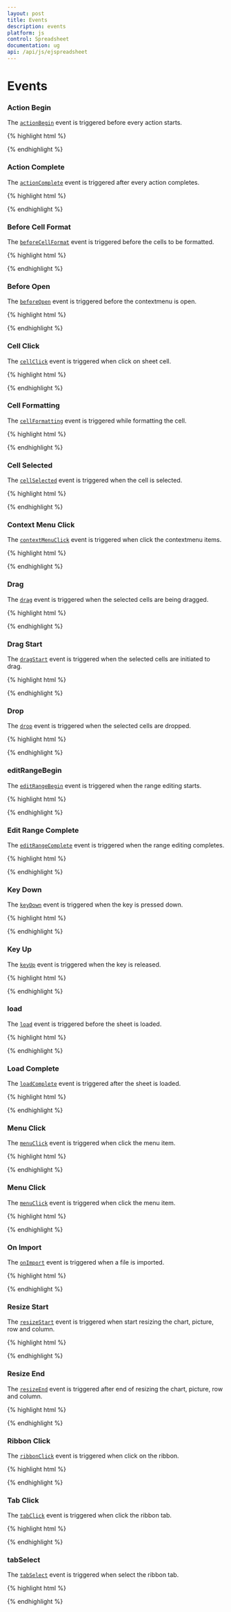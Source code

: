 ```yaml
---
layout: post
title: Events
description: events
platform: js
control: Spreadsheet
documentation: ug
api: /api/js/ejspreadsheet
---
```


# Events

### Action Begin

The [`actionBegin`](../api/ejspreadsheet#events:actionbegin) event is triggered before every action starts. 

{% highlight html %}

<div id="Spreadsheet"></div>

<script>
$("#Spreadsheet").ejSpreadsheet({
            // action begin event triggers before paste action
            actionBegin: function(args){
              if (args.reqType === "paste") {
                 args.cancel = true;  // if we set args.cancel value as true, paste action is prevented
             }
          },
        });
</script>

{% endhighlight %}

### Action Complete

The [`actionComplete`](../api/ejspreadsheet#events:actioncomplete) event is triggered after every action completes. 

{% highlight html %}

<div id="Spreadsheet"></div>

<script>
$("#Spreadsheet").ejSpreadsheet({
            // action complete event triggers after copy paste action
            actionComplete: function(args){
              if (args.reqType === "copy-paste") {
                 var sheetIndex = args.pasteSheetIndex  // if we want to know the pasted sheet index.
             }
          },
        });
</script>

{% endhighlight %}

### Before Cell Format

The [`beforeCellFormat`](../api/ejspreadsheet#events:beforecellformat) event is triggered before the cells to be formatted.

{% highlight html %}

<div id="Spreadsheet"></div>

<script>
$("#Spreadsheet").ejSpreadsheet({
            // before cell format event triggers before apply background color to cell.
            beforeCellFormat: function(args){
                 args.format.style["background-color"] = "#000000"  // if we want to change the color before applied to the cell.
          },
        });
</script>

{% endhighlight %}

### Before Open

The [`beforeOpen`](../api/ejspreadsheet#events:beforeopen) event is triggered before the contextmenu is open.

{% highlight html %}

<div id="Spreadsheet"></div>

<script>
$("#Spreadsheet").ejSpreadsheet({
            // before open event triggers before opening the spreadsheet context menu.
            beforeOpen: function(args){
                 args.cancel = true;  // if we want to close the menu before open
            },
        });
</script>

{% endhighlight %}

### Cell Click

The [`cellClick`](../api/ejspreadsheet#events:cellclick) event is triggered when click on sheet cell.

{% highlight html %}

<div id="Spreadsheet"></div>

<script>
$("#Spreadsheet").ejSpreadsheet({
            // while clicking the spreadsheet cell.
            cellClick: function(args){
                 var rowIndex = args.rowIndex;
                 var colIndex = args.columnIndex;
                 var value = args.value; // if we want to know the clicked cell rowIndex and columnIndex and value
            },
        });
</script>

{% endhighlight %}

### Cell Formatting

The [`cellFormatting`](../api/ejspreadsheet#events:cellformatting) event is triggered while formatting the cell.

{% highlight html %}

<div id="Spreadsheet"></div>

<script>
$("#Spreadsheet").ejSpreadsheet({
            // while formatting the spreadsheet cell.
            cellFormatting: function(args){
                 var format = args.format.style; //to know the styles applied while cell formatting.
            },
        });
</script>

{% endhighlight %}

### Cell Selected

The [`cellSelected`](../api/ejspreadsheet#events:cellselected) event is triggered when the cell is selected.

{% highlight html %}

<div id="Spreadsheet"></div>

<script>
$("#Spreadsheet").ejSpreadsheet({
            // when the cell is selected.
            cellSelected: function(args){
                 var range = args.selectedRange; //to know the range of the cells to be selected.
            },
        });
</script>

{% endhighlight %}

### Context Menu Click

The [`contextMenuClick`](../api/ejspreadsheet#events:contextmenuclick) event is triggered when click the contextmenu items.

{% highlight html %}

<div id="Spreadsheet"></div>

<script>
$("#Spreadsheet").ejSpreadsheet({
            // when  click the contextmenu items.
            contextMenuClick: function(args){
                 args.cancel = true; //to prevent the clicked item's action in spreadsheet context menu.
            },
        });
</script>

{% endhighlight %}

### Drag

The [`drag`](../api/ejspreadsheet#events:drag) event is triggered when the selected cells are being dragged.

{% highlight html %}

<div id="Spreadsheet"></div>

<script>
$("#Spreadsheet").ejSpreadsheet({
            // when the selected cells are being dragged.
            drag: function(args){
                 range = args.dragAndDropRange; //to know the range.
            },
        });
</script>

{% endhighlight %}

### Drag Start

The [`dragStart`](../api/ejspreadsheet#events:dragstart) event is triggered when the selected cells are initiated to drag.

{% highlight html %}

<div id="Spreadsheet"></div>

<script>
$("#Spreadsheet").ejSpreadsheet({
            // when the selected cells are initiated to drag.
            dragStart: function(args){
                 range = args.dragAndDropRange; //to know the range.
            },
        });
</script>

{% endhighlight %}

### Drop

The [`drop`](../api/ejspreadsheet#events:drop) event is triggered when the selected cells are dropped.

{% highlight html %}

<div id="Spreadsheet"></div>

<script>
$("#Spreadsheet").ejSpreadsheet({
            // when the selected cells are dropped
            drop: function(args){
                 range = args.dragAndDropRange; //to know the range.
            },
        });
</script>

{% endhighlight %}

### editRangeBegin

The [`editRangeBegin`](../api/ejspreadsheet#events:editrangebegin) event is triggered when the range editing starts.

{% highlight html %}

<div id="Spreadsheet"></div>

<script>
$("#Spreadsheet").ejSpreadsheet({
            // when the range editing starts.
            editRangeBegin: function(args){
                var range = args.range;
                var sheetIndex = args.sheetIndex//to know the range and sheet index to be edited.
            },
        });
</script>

{% endhighlight %}

### Edit Range Complete

The [`editRangeComplete`](../api/ejspreadsheet#events:editrangecomplete) event is triggered when the range editing completes.

{% highlight html %}

<div id="Spreadsheet"></div>

<script>
$("#Spreadsheet").ejSpreadsheet({
            // when the range editing completes.
            editRangeComplete: function(args){
                var range = args.range;
                var sheetIndex = args.sheetIndex//to know the range and sheet index to be edited.
            },
        });
</script>

{% endhighlight %}

### Key Down

The [`keyDown`](../api/ejspreadsheet#events:keydown) event is triggered when the  key is pressed down.

{% highlight html %}

<div id="Spreadsheet"></div>

<script>
$("#Spreadsheet").ejSpreadsheet({
            // when the  key is pressed down.
            keyDown: function(args){
                args.cancel = true; //to prevent the spreadsheet in edit mode.
            },
        });
</script>

{% endhighlight %}

### Key Up

The [`keyUp`](../api/ejspreadsheet#events:keyup) event is triggered when the key is released.

{% highlight html %}

<div id="Spreadsheet"></div>

<script>
$("#Spreadsheet").ejSpreadsheet({
            // when the key is released.
            keyUp: function(args){
                var commentEdit = args.isCommentEdit //to know whether we edited the comment cell.
            },
        });
</script>

{% endhighlight %}

### load

The [`load`](../api/ejspreadsheet#events:load) event is triggered before the sheet is loaded.

{% highlight html %}

<div id="Spreadsheet"></div>

<script>
$("#Spreadsheet").ejSpreadsheet({
            // before the sheet is loaded.
            load: function(args){
               this.sheetRename("Sep-Billing");//to rename the sheet before it is loaded.
            },
        });
</script>

{% endhighlight %}

### Load Complete

The [`loadComplete`](../api/ejspreadsheet#events:loadcomplete) event is triggered after the sheet is loaded.

{% highlight html %}

<div id="Spreadsheet"></div>

<script>
$("#Spreadsheet").ejSpreadsheet({
            // after the sheet is loaded
            loadComplete: function(args){
               this.setBorder({ "type": "left", "color": "#FF5668", "style": "solid" }, "A1"); //it sets the border to cell A1 after the sheet is loaded
            },
        });
</script>

{% endhighlight %}

### Menu Click

The [`menuClick`](../api/ejspreadsheet#events:menuclick) event is triggered when click the menu item.

{% highlight html %}

<div id="Spreadsheet"></div>

<script>
$("#Spreadsheet").ejSpreadsheet({
            // when click the menu item.
            menuClick: function(args){
               args.cancel = true; //to prevent the clicked item's action in the menu.
            },
        });
</script>

{% endhighlight %}

### Menu Click

The [`menuClick`](../api/ejspreadsheet#events:menuclick) event is triggered when click the menu item.

{% highlight html %}

<div id="Spreadsheet"></div>

<script>
$("#Spreadsheet").ejSpreadsheet({
            // when click the menu item.
            menuClick: function(args){
               args.cancel = true; //to prevent the clicked item's action in the menu.
            },
        });
</script>

{% endhighlight %}

### On Import

The [`onImport`](../api/ejspreadsheet#events:onimport) event is triggered when a file is imported.

{% highlight html %}

<div id="Spreadsheet"></div>

<script>
$("#Spreadsheet").ejSpreadsheet({
            // when a file is imported.
            onImport: function(args){
              var importedData = args.importData //to get the data to be imported
            },
        });
</script>

{% endhighlight %}

### Resize Start

The [`resizeStart`](../api/ejspreadsheet#events:resizestart) event is triggered when start resizing the chart, picture, row and column.

{% highlight html %}

<div id="Spreadsheet"></div>

<script>
$("#Spreadsheet").ejSpreadsheet({
            // when start resizing column.
            resizeStart: function(args){
              var oldWidth = args.oldWidth;
              var colIndex = args.colIndex; //to get the resized column index and old width
            },
        });
</script>

{% endhighlight %}

### Resize End

The [`resizeEnd`](../api/ejspreadsheet#events:resizeend) event is triggered after end of resizing the chart, picture, row and column.

{% highlight html %}

<div id="Spreadsheet"></div>

<script>
$("#Spreadsheet").ejSpreadsheet({
            // when completes the column resizing
            resizeEnd: function(args){
              var newWidth = args.newWidth;
              var oldWidth = args.oldWidth;
              var colIndex = args.colIndex; //to get the resized column index and old width and new width.
            },
        });
</script>

{% endhighlight %}

### Ribbon Click

The [`ribbonClick`](../api/ejspreadsheet#events:ribbonclick) event is triggered when click on the ribbon.

{% highlight html %}

<div id="Spreadsheet"></div>

<script>
$("#Spreadsheet").ejSpreadsheet({
            // when completes the column resizing
            ribbonClick: function(args){
              var id = args.Id; // to get the Id of the clicked ribbon item.
            },
        });
</script>

{% endhighlight %}

### Tab Click

The [`tabClick`](../api/ejspreadsheet#events:tabclick) event is triggered when click the ribbon tab.

{% highlight html %}

<div id="Spreadsheet"></div>

<script>
$("#Spreadsheet").ejSpreadsheet({
            // when click the ribbon tab.
            tabClick: function(args){
              var activeIndex = args.activeIndex;
              var prevActiveIndex = args.prevActiveIndex; // to get the current and previous active index.
            },
        });
</script>

{% endhighlight %}

### tabSelect

The [`tabSelect`](../api/ejspreadsheet#events:tabselect) event is triggered when select the ribbon tab.

{% highlight html %}

<div id="Spreadsheet"></div>

<script>
$("#Spreadsheet").ejSpreadsheet({
            // when select the ribbon tab.
            tabClick: function(args){
              var activeIndex = args.activeIndex;
              var prevActiveIndex = args.prevActiveIndex; // to get the current and previous active index.
            },
        });
</script>

{% endhighlight %}